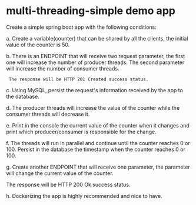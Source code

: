 # multi-threading-simple demo app

Create a simple spring boot app with the following conditions:

a. Create a variable(counter) that can be shared by all the clients, the initial value of the counter is 50.

b. There is an ENDPOINT that will receive two request parameter, the first one will increase the number of producer threads. The second parameter will increase the number of consumer threads.

     The response will be HTTP 201 Created success status.

c. Using MySQL, persist the request's information received by the app to the database.

d. The producer threads will increase the value of the counter while the consumer threads will decrease it. 

e. Print in the console the current value of the counter when it changes and print which producer/consumer is responsible for the change.

f. The threads will run in parallel and continue until the counter reaches 0 or 100. Persist in the database the timestamp when the counter reaches 0 or 100.

g. Create another ENDPOINT that will receive one parameter, the parameter will change the current value of the counter.

 The response will be HTTP 200 Ok success status.

h. Dockerizing the app is highly recommended and nice to have.
